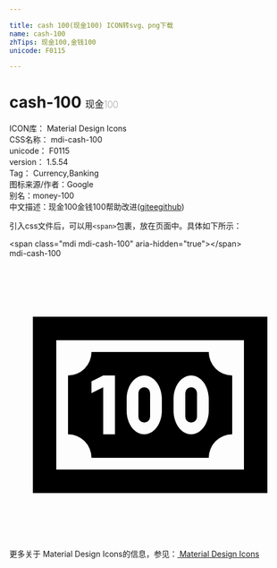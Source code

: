 ```yaml
---

title: cash 100(现金100) ICON转svg、png下载
name: cash-100
zhTips: 现金100,金钱100
unicode: F0115

---
```


# cash-100  <small style="font-size: 60%;font-weight: 100">现金100</small>


<div class="detail-page">
<p>
<span>
ICON库：
<span class="badge-secondary badge">Material Design Icons</span> 
</span>
<br/>
<span>
CSS名称：
<span class="badge-secondary badge">mdi-cash-100</span> 
</span>
<br/>
<span>
unicode：
<span class="badge-secondary badge">F0115</span> 
</span>
<br/>
<span>
version：
<span class="badge-secondary badge">1.5.54</span> 
</span>
<br/>
<span>Tag：
<span class="badge-light badge">Currency,Banking</span>
</span>
<br/>
<span>图标来源/作者：<span class="badge-light badge">Google</span></span> 
<br/>
<span>别名：<span class="badge-light badge">money-100</span></span><br/><span class="zh-detail">中文描述：<span class="badge-primary badge">现金100</span><span class="badge-primary badge">金钱100</span><span class="help-link"><span>帮助改进</span>(<a href="https://gitee.com/liuwave/icon-helper/edit/master/json/material/cash-100.json" target="_blank" rel="noopener noreferrer">gitee</a><a href="https://github.com/liuwave/icon-helper/edit/master/json/material/cash-100.json" target="_blank" rel="noopener noreferrer">github</a></span>)</span><br/>
</p>
</div>
<div class="alert alert-dark">
  <i class="mdi mdi-cash-100 mdi-48px"></i>
  <i class="mdi mdi-cash-100 mdi-36px"></i>
  <i class="mdi mdi-cash-100 mdi-24px"></i>
  <i class="mdi mdi-cash-100 mdi-18px"></i>
</div>
<div>
  <p>引入css文件后，可以用<code>&lt;span&gt;</code>包裹，放在页面中。具体如下所示：    
  </p>
  <div class="alert alert-primary" style="font-size: 14px">
    &lt;span class="mdi mdi-cash-100" aria-hidden="true"&gt;&lt;/span&gt;
    <copy-btn content='<span class="mdi mdi-cash-100" aria-hidden="true"></span>'></copy-btn>
  </div>
  <div class="alert alert-secondary">
    <i class="mdi mdi-cash-100"
    style="font-size: 24px"
    aria-hidden="true"></i> mdi-cash-100
    <copy-btn content="mdi-cash-100" btn-title="复制图标名称"></copy-btn>
  </div>
</div>
<div id="svg" class="svg-wrap">
<svg xmlns="http://www.w3.org/2000/svg" viewBox="0 0 24 24"><path d="M2,5H22V20H2V5M20,18V7H4V18H20M17,8A2,2 0 0,0 19,10V15A2,2 0 0,0 17,17H7A2,2 0 0,0 5,15V10A2,2 0 0,0 7,8H17M17,13V12C17,10.9 16.33,10 15.5,10C14.67,10 14,10.9 14,12V13C14,14.1 14.67,15 15.5,15C16.33,15 17,14.1 17,13M15.5,11A0.5,0.5 0 0,1 16,11.5V13.5A0.5,0.5 0 0,1 15.5,14A0.5,0.5 0 0,1 15,13.5V11.5A0.5,0.5 0 0,1 15.5,11M13,13V12C13,10.9 12.33,10 11.5,10C10.67,10 10,10.9 10,12V13C10,14.1 10.67,15 11.5,15C12.33,15 13,14.1 13,13M11.5,11A0.5,0.5 0 0,1 12,11.5V13.5A0.5,0.5 0 0,1 11.5,14A0.5,0.5 0 0,1 11,13.5V11.5A0.5,0.5 0 0,1 11.5,11M8,15H9V10H8L7,10.5V11.5L8,11V15Z" /></svg>
</div>
<detail full-name='mdi-cash-100'></detail>
    
<div><p>更多关于 Material Design Icons的信息，参见：<a target="_blank" href="https://iconhelper.cn/material.html"> Material Design Icons</a>
</p></div>
